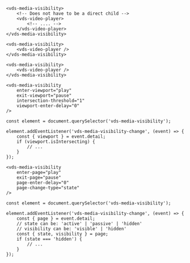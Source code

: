 <script>
import Docs from './_Docs.md';
</script>

<Docs>

<!--
	------------------------------------------------------------------------------
	Viewport Visibility
	------------------------------------------------------------------------------
-->

```html:copy:slot=usage
<vds-media-visibility>
	<!-- Does not have to be a direct child -->
	<vds-video-player>
		<!-- .... -->
	</vds-video-player>
</vds-media-visibility>
```

```html:copy:slot=usage-multiple
<vds-media-visibility>
	<vds-video-player />
</vds-media-visibility>

<vds-media-visibility>
	<vds-video-player />
</vds-media-visibility>
```

```html:copy:slot=viewport-actions
<vds-media-visibility
	enter-viewport="play"
	exit-viewport="pause"
	intersection-threshold="1"
	viewport-enter-delay="0"
/>
```

```js:copy-highlight:slot=viewport-visibility-change{3-8}
const element = document.querySelector('vds-media-visibility');

element.addEventListener('vds-media-visibility-change', (event) => {
	const { viewport } = event.detail;
	if (viewport.isIntersecting) {
		// ...
	}
});
```

<!--
	------------------------------------------------------------------------------
	Page Visibility
	------------------------------------------------------------------------------
-->

```html:copy:slot=page-actions
<vds-media-visibility
	enter-page="play"
	exit-page="pause"
	page-enter-delay="0"
	page-change-type="state"
/>
```

```js:copy-highlight:slot=page-visibility-change{3-11}
const element = document.querySelector('vds-media-visibility');

element.addEventListener('vds-media-visibility-change', (event) => {
	const { page } = event.detail;
	// state can be: 'active' | 'passive' | 'hidden'
	// visibility can be: 'visible' | 'hidden'
	const { state, visibility } = page;
	if (state === 'hidden') {
		// ...
	}
});
```

</Docs>
